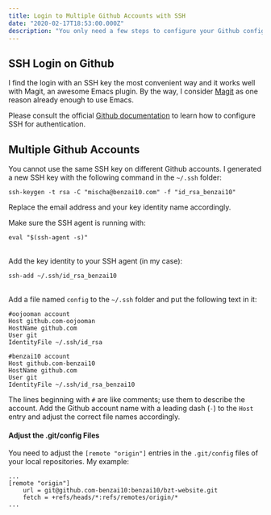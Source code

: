 ```yaml
---
title: Login to Multiple Github Accounts with SSH
date: "2020-02-17T18:53:00.000Z"
description: "You only need a few steps to configure your Github configuration in your repositories to use a specific SSH key."
---
```


SSH Login on Github
---
I find the login with an SSH key the most convenient way and it works well with Magit, an awesome Emacs plugin. By the way, I consider [Magit](https://magit.vc/) as one reason already enough to use Emacs.

Please consult the official [Github documentation](https://help.github.com/en/github/authenticating-to-github/connecting-to-github-with-ssh) to learn how to configure SSH for authentication.

Multiple Github Accounts
---
You cannot use the same SSH key on different Github accounts. I generated a new SSH key with the following command in the `~/.ssh` folder:

	ssh-keygen -t rsa -C "mischa@benzai10.com" -f "id_rsa_benzai10"

Replace the email address and your key identity name accordingly.

Make sure the SSH agent is running with:

	eval "$(ssh-agent -s)"
	
&nbsp;  
Add the key identity to your SSH agent (in my case):

	ssh-add ~/.ssh/id_rsa_benzai10
	
&nbsp;  
Add a file named `config` to the `~/.ssh` folder and put the following text in it:

	#oojooman account
	Host github.com-oojooman
	HostName github.com
	User git
	IdentityFile ~/.ssh/id_rsa

	#benzai10 account
	Host github.com-benzai10
	HostName github.com
	User git
	IdentityFile ~/.ssh/id_rsa_benzai10

The lines beginning with `#` are like comments; use them to describe the account. Add the Github account name with a leading dash (`-`) to the `Host` entry and adjust the correct file names accordingly.

#### Adjust the .git/config Files
You need to adjust the `[remote "origin"]` entries in the `.git/config` files of your local repositories. My example:

	...
	[remote "origin"]
		url = git@github.com-benzai10:benzai10/bzt-website.git
		fetch = +refs/heads/*:refs/remotes/origin/*
	...
	
&nbsp;  
